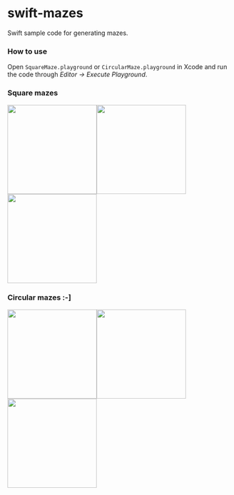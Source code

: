 # swift-mazes
Swift sample code for generating mazes.

### How to use
Open ``SquareMaze.playground`` or ``CircularMaze.playground`` in Xcode and run the code through *Editor -> Execute Playground*.

### Square mazes 
<img src="https://cloud.githubusercontent.com/assets/10542894/6987400/002d2fdc-da47-11e4-87cc-4214fe1df009.png" width="200"><img src="https://cloud.githubusercontent.com/assets/10542894/6987399/fd677ca8-da46-11e4-9d26-421881309b79.png" width="200"><img src="https://cloud.githubusercontent.com/assets/10542894/6987397/f8de1e12-da46-11e4-8ca5-44040ac30c65.png" width="200">

### Circular mazes :-]
<img src="https://cloud.githubusercontent.com/assets/10542894/6987235/772395ce-da45-11e4-9edb-a2cab7e2790b.png" width="200"><img src="https://cloud.githubusercontent.com/assets/10542894/6987234/763ff346-da45-11e4-9671-888a791ae5b7.png" width="200"><img src="https://cloud.githubusercontent.com/assets/10542894/6987233/74e9e86c-da45-11e4-8900-2687ac8e79a0.png" width="200">

